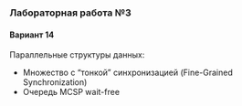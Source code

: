 ### Лабораторная работа №3

#### Вариант 14
Параллельные структуры данных:
+ Множество с “тонкой” синхронизацией (Fine-Grained Synchronization)
+ Очередь MCSP wait-free